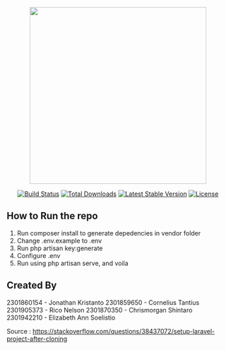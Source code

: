 <p align="center"><a href="https://laravel.com" target="_blank"><img src="https://raw.githubusercontent.com/laravel/art/master/logo-lockup/5%20SVG/2%20CMYK/1%20Full%20Color/laravel-logolockup-cmyk-red.svg" width="400"></a></p>

<p align="center">
<a href="https://travis-ci.org/laravel/framework"><img src="https://travis-ci.org/laravel/framework.svg" alt="Build Status"></a>
<a href="https://packagist.org/packages/laravel/framework"><img src="https://img.shields.io/packagist/dt/laravel/framework" alt="Total Downloads"></a>
<a href="https://packagist.org/packages/laravel/framework"><img src="https://img.shields.io/packagist/v/laravel/framework" alt="Latest Stable Version"></a>
<a href="https://packagist.org/packages/laravel/framework"><img src="https://img.shields.io/packagist/l/laravel/framework" alt="License"></a>
</p>

## How to Run the repo
1. Run composer install to generate depedencies in vendor folder
2. Change .env.example to .env
3. Run php artisan key:generate
4. Configure .env
5. Run using php artisan serve, and voila

## Created By
2301860154 - Jonathan Kristanto
2301859650 - Cornelius Tantius
2301905373 - Rico Nelson
2301870350 - Chrismorgan Shintaro
2301942210 - Elizabeth Ann Soelistio

Source : https://stackoverflow.com/questions/38437072/setup-laravel-project-after-cloning
